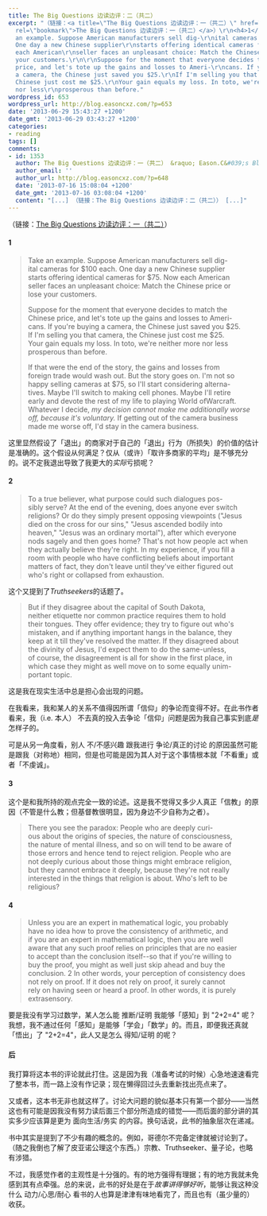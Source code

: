```yaml
---
title: The Big Questions 边读边评：二（共二）
excerpt: "（链接：<a title=\"The Big Questions 边读边评：一（共二）\" href=\"http://blog.easoncxz.com/?p=648\"
  rel=\"bookmark\">The Big Questions 边读边评：一（共二）</a>）\r\n<h4>1</h4>\r\n<blockquote>Take
  an example. Suppose American manufacturers sell dig-\r\nital cameras for $100 each.
  One day a new Chinese supplier\r\nstarts offering identical cameras for $75. Now
  each American\r\nseller faces an unpleasant choice: Match the Chinese price or\r\nlose
  your customers.\r\n\r\nSuppose for the moment that everyone decides to match the\r\nChinese
  price, and let's tote up the gains and losses to Ameri-\r\ncans. If you're buying
  a camera, the Chinese just saved you $25.\r\nIf I'm selling you that camera, the
  Chinese just cost me $25.\r\nYour gain equals my loss. In toto, we're neither more
  nor less\r\nprosperous than before."
wordpress_id: 653
wordpress_url: http://blog.easoncxz.com/?p=653
date: '2013-06-29 15:43:27 +1200'
date_gmt: '2013-06-29 03:43:27 +1200'
categories:
- reading
tags: []
comments:
- id: 1353
  author: The Big Questions 边读边评：一（共二） &raquo; Eason.C&#039;s Blog
  author_email: ''
  author_url: http://blog.easoncxz.com/?p=648
  date: '2013-07-16 15:08:04 +1200'
  date_gmt: '2013-07-16 03:08:04 +1200'
  content: "[...] （链接：The Big Questions 边读边评：二（共二）） [...]"
---
```

<p>（链接：<a title="The Big Questions 边读边评：一（共二）" href="http://blog.easoncxz.com/?p=648" rel="bookmark">The Big Questions 边读边评：一（共二）</a>）</p>
<h4>1</h4>
<blockquote><p>Take an example. Suppose American manufacturers sell dig-<br />
ital cameras for $100 each. One day a new Chinese supplier<br />
starts offering identical cameras for $75. Now each American<br />
seller faces an unpleasant choice: Match the Chinese price or<br />
lose your customers.</p>
<p>Suppose for the moment that everyone decides to match the<br />
Chinese price, and let's tote up the gains and losses to Ameri-<br />
cans. If you're buying a camera, the Chinese just saved you $25.<br />
If I'm selling you that camera, the Chinese just cost me $25.<br />
Your gain equals my loss. In toto, we're neither more nor less<br />
prosperous than before.<a id="more"></a><a id="more-653"></a></p>
<p>If that were the end of the story, the gains and losses from<br />
foreign trade would wash out. But the story goes on. I'm not so<br />
happy selling cameras at $75, so I'll start considering alterna-<br />
tives. Maybe I'll switch to making cell phones. Maybe I'll retire<br />
early and devote the rest of my life to playing World ofWarcraft.<br />
Whatever I decide, <em>my decision cannot make me additionally worse</em><br />
<em>off, because it's voluntary.</em> If getting out of the camera business<br />
made me worse off, I'd stay in the camera business.</p></blockquote>
<p>这里显然假设了「退出」的商家对于自己的「退出」行为（所损失）的价值的估计是准确的。这个假设从何满足？仅从（或许）「取许多商家的平均」是不够充分的。说不定我退出导致了我更大的<em>实际</em>亏损呢？</p>
<h4>2</h4>
<blockquote><p>To a true believer, what purpose could such dialogues pos-<br />
sibly serve? At the end of the evening, does anyone ever switch<br />
religions? Or do they simply present opposing viewpoints ("Jesus<br />
died on the cross for our sins," "Jesus ascended bodily into<br />
heaven," "Jesus was an ordinary mortal"), after which everyone<br />
nods sagely and then goes home? That's not how people act when<br />
they actually believe they're right. In my experience, if you fill a<br />
room with people who have conflicting beliefs about important<br />
matters of fact, they don't leave until they've either figured out<br />
who's right or collapsed from exhaustion.</p></blockquote>
<p>这个又提到了<em>Truthseekers</em>的话题了。</p>
<blockquote><p>But if they disagree about the capital of South Dakota,<br />
neither etiquette nor common practice requires them to hold<br />
their tongues. They offer evidence; they try to figure out who's<br />
mistaken, and if anything important hangs in the balance, they<br />
keep at it till they've resolved the matter. If they disagreed about<br />
the divinity of Jesus, I'd expect them to do the same-unless,<br />
of course, the disagreement is all for show in the first place, in<br />
which case they might as well move on to some equally unim-<br />
portant topic.</p></blockquote>
<p>这是我在现实生活中总是担心会出现的问题。</p>
<p>在我看来，我和某人的关系不值得因所谓「信仰」的争论而变得不好。在此书作者看来，我（i.e. 本人） 不去真的投入去争论「信仰」问题是因为我自己事实到底<em>是</em>怎样子的。</p>
<p>可是从另一角度看，别人 不/不感兴趣 跟我进行 争论/真正的讨论 的原因虽然可能是跟我（对称地）相同，但是也可能是因为其人对于这个事情根本就「不看重」或者「不虔诚」。</p>
<h4>3</h4>
<p>这个是和我所持的观点完全一致的论述。这是我不觉得又多少人真正「信教」的原因（不管是什么教；但基督教很明显，因为身边不少自称为之者）。</p>
<blockquote><p>There you see the paradox: People who are deeply curi-<br />
ous about the origins of species, the nature of consciousness,<br />
the nature of mental illness, and so on will tend to be aware of<br />
those errors and hence tend to reject religion. People who are<br />
not deeply curious about those things might embrace religion,<br />
but they cannot embrace it deeply, because they're not really<br />
interested in the things that religion is about. Who's left to be<br />
religious?</p></blockquote>
<h4>4</h4>
<blockquote><p>Unless you are an expert in mathematical logic, you probably<br />
have no idea how to prove the consistency of arithmetic, and<br />
if you are an expert in mathematical logic, then you are well<br />
aware that any such proof relies on principles that are no easier<br />
to accept than the conclusion itself--so that if you're willing to<br />
buy the proof, you might as well just skip ahead and buy the<br />
conclusion. 2 In other words, your perception of consistency does<br />
not rely on proof. If it does not rely on proof, it surely cannot<br />
rely on having seen or heard a proof. In other words, it is purely<br />
extrasensory.</p></blockquote>
<p>要是我没有学习过数学，某人怎么能 推断/证明 我能够「感知」到 "2+2=4" 呢？我想，我不通过任何「感知」是能够「学会」「数学」的。而且，即便我还真就「悟出」了 "2+2=4"，此人又是怎么 得知/证明 的呢？</p>
<h4>后</h4>
<p>我打算将这本书的评论就此打住。这是因为我（准备考试的时候）心急地速速看完了整本书，而一路上没有作记录；现在懒得回过头去重新找出亮点来了。</p>
<p>又或者，这本书无非也就这样了。讨论大问题的貌似基本只有第一个部分——当然这也有可能是因我没有努力读后面三个部分所造成的错觉——而后面的部分讲的其实多少应该算是更为 面向生活/务实 的内容。换句话说，此书的抽象层次在递减。</p>
<p>书中其实是提到了不少有趣的概念的。例如，哥德尔不完备定律就被讨论到了。（随之我倒也了解了皮亚诺公理这个东西。）宗教、Truthseeker、量子论，也略有涉猎。</p>
<p>不过，我感觉作者的主观性是十分强的。有的地方强得有理据；有的地方我就未免感到其有点牵强。总的来说，此书的好处是在于<em>故事讲得够好听</em>，能够让我这种没什么 动力/心思/耐心 看书的人也算是津津有味地看完了，而且也有（虽少量的）收获。</p>
